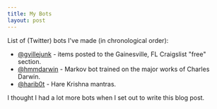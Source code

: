 ```yaml
---
title: My Bots
layout: post
---
```


List of (Twitter) bots I've made (in chronological order):

- [@gvillejunk](https://twitter.com/gvillejunk) - items posted to the
  Gainesville, FL Craigslist "free" section.
- [@hmmdarwin](https://twitter.com/hmmdarwin) - Markov bot trained on the major
  works of Charles Darwin.
- [@harib0t](https://twitter.com/harib0t) - Hare Krishna mantras.

I thought I had a lot more bots when I set out to write this blog post.
